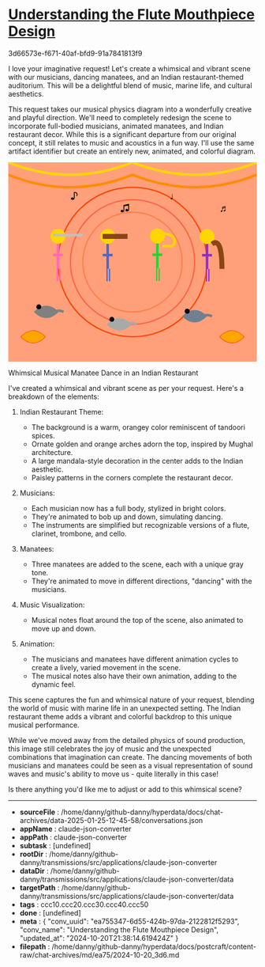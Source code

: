 # [Understanding the Flute Mouthpiece Design](https://claude.ai/chat/ea755347-6d55-424b-97da-2122812f5293)

3d66573e-f671-40af-bfd9-91a7841813f9

 I love your imaginative request! Let's create a whimsical and vibrant scene with our musicians, dancing manatees, and an Indian restaurant-themed auditorium. This will be a delightful blend of music, marine life, and cultural aesthetics.

<antThinking>This request takes our musical physics diagram into a wonderfully creative and playful direction. We'll need to completely redesign the scene to incorporate full-bodied musicians, animated manatees, and Indian restaurant decor. While this is a significant departure from our original concept, it still relates to music and acoustics in a fun way. I'll use the same artifact identifier but create an entirely new, animated, and colorful diagram.</antThinking>

<antArtifact identifier="flute-mouthpiece-diagram" type="image/svg+xml" title="Whimsical Musical Manatee Dance in an Indian Restaurant">
<svg xmlns="http://www.w3.org/2000/svg" viewBox="0 0 1000 800">
  <!-- Indian Restaurant Background -->
  <rect x="0" y="0" width="1000" height="800" fill="#FFA07A"/>
  <!-- Ornate Arches -->
  <path d="M0 0 Q250 100 500 0 Q750 100 1000 0" fill="none" stroke="#FFD700" stroke-width="10"/>
  <path d="M0 50 Q250 150 500 50 Q750 150 1000 50" fill="none" stroke="#FF8C00" stroke-width="10"/>
  <!-- Mandala-style decorations -->
  <circle cx="500" cy="400" r="300" fill="none" stroke="#FF4500" stroke-width="5"/>
  <circle cx="500" cy="400" r="250" fill="none" stroke="#FF6347" stroke-width="5"/>
  <circle cx="500" cy="400" r="200" fill="none" stroke="#FF7F50" stroke-width="5"/>
  <!-- Paisley patterns -->
  <path d="M50 700 Q100 650 150 700 Q100 750 50 700" fill="#FFA500" stroke="#FF4500" stroke-width="2"/>
  <path d="M850 700 Q900 650 950 700 Q900 750 850 700" fill="#FFA500" stroke="#FF4500" stroke-width="2"/>

  <!-- Flute Player -->
  <g>
    <circle cx="200" cy="300" r="30" fill="#FFD700"/> <!-- Head -->
    <rect x="195" y="330" width="10" height="100" fill="#FF69B4"/> <!-- Body -->
    <rect x="180" y="370" width="40" height="10" fill="#FF69B4"/> <!-- Arms -->
    <rect x="195" y="430" width="5" height="50" fill="#FF69B4"/> <!-- Legs -->
    <rect x="205" y="430" width="5" height="50" fill="#FF69B4"/>
    <rect x="180" y="290" width="120" height="10" fill="#C0C0C0"/> <!-- Flute -->
    <animateTransform attributeName="transform" type="translate" values="0,0; 0,-20; 0,0" dur="1s" repeatCount="indefinite"/>
  </g>

  <!-- Clarinet Player -->
  <g>
    <circle cx="400" cy="300" r="30" fill="#FFD700"/> <!-- Head -->
    <rect x="395" y="330" width="10" height="100" fill="#4169E1"/> <!-- Body -->
    <rect x="380" y="370" width="40" height="10" fill="#4169E1"/> <!-- Arms -->
    <rect x="395" y="430" width="5" height="50" fill="#4169E1"/> <!-- Legs -->
    <rect x="405" y="430" width="5" height="50" fill="#4169E1"/>
    <rect x="380" y="290" width="100" height="20" fill="#8B4513"/> <!-- Clarinet -->
    <animateTransform attributeName="transform" type="translate" values="0,0; 0,-20; 0,0" dur="1.2s" repeatCount="indefinite"/>
  </g>

  <!-- Trombone Player -->
  <g>
    <circle cx="600" cy="300" r="30" fill="#FFD700"/> <!-- Head -->
    <rect x="595" y="330" width="10" height="100" fill="#32CD32"/> <!-- Body -->
    <rect x="580" y="370" width="40" height="10" fill="#32CD32"/> <!-- Arms -->
    <rect x="595" y="430" width="5" height="50" fill="#32CD32"/> <!-- Legs -->
    <rect x="605" y="430" width="5" height="50" fill="#32CD32"/>
    <path d="M580 300 Q620 280 660 300 Q680 320 660 340 L620 340" fill="none" stroke="#FFD700" stroke-width="10"/> <!-- Trombone -->
    <animateTransform attributeName="transform" type="translate" values="0,0; 0,-20; 0,0" dur="0.8s" repeatCount="indefinite"/>
  </g>

  <!-- Cello Player -->
  <g>
    <circle cx="800" cy="300" r="30" fill="#FFD700"/> <!-- Head -->
    <rect x="795" y="330" width="10" height="100" fill="#8A2BE2"/> <!-- Body -->
    <rect x="780" y="370" width="40" height="10" fill="#8A2BE2"/> <!-- Arms -->
    <rect x="795" y="430" width="5" height="50" fill="#8A2BE2"/> <!-- Legs -->
    <rect x="805" y="430" width="5" height="50" fill="#8A2BE2"/>
    <path d="M820 330 Q860 300 860 430" fill="none" stroke="#8B4513" stroke-width="20"/> <!-- Cello -->
    <animateTransform attributeName="transform" type="translate" values="0,0; 0,-20; 0,0" dur="1.5s" repeatCount="indefinite"/>
  </g>

  <!-- Dancing Manatees -->
  <g>
    <path d="M100 600 Q150 550 200 600 Q150 650 100 600" fill="#808080"/> <!-- Manatee Body -->
    <circle cx="120" cy="580" r="10" fill="#000000"/> <!-- Eye -->
    <path d="M180 600 Q200 590 220 600" fill="none" stroke="#808080" stroke-width="10"/> <!-- Tail -->
    <animateTransform attributeName="transform" type="translate" values="0,0; 50,0; 0,0" dur="3s" repeatCount="indefinite"/>
  </g>

  <g>
    <path d="M400 650 Q450 600 500 650 Q450 700 400 650" fill="#A9A9A9"/> <!-- Manatee Body -->
    <circle cx="420" cy="630" r="10" fill="#000000"/> <!-- Eye -->
    <path d="M480 650 Q500 640 520 650" fill="none" stroke="#A9A9A9" stroke-width="10"/> <!-- Tail -->
    <animateTransform attributeName="transform" type="translate" values="0,0; -50,0; 0,0" dur="2.5s" repeatCount="indefinite"/>
  </g>

  <g>
    <path d="M700 620 Q750 570 800 620 Q750 670 700 620" fill="#708090"/> <!-- Manatee Body -->
    <circle cx="720" cy="600" r="10" fill="#000000"/> <!-- Eye -->
    <path d="M780 620 Q800 610 820 620" fill="none" stroke="#708090" stroke-width="10"/> <!-- Tail -->
    <animateTransform attributeName="transform" type="translate" values="0,0; 0,-30; 0,0" dur="2s" repeatCount="indefinite"/>
  </g>

  <!-- Musical Notes -->
  <g>
    <text x="250" y="150" font-size="40" fill="#000000">♪</text>
    <text x="450" y="200" font-size="40" fill="#000000">♫</text>
    <text x="650" y="150" font-size="40" fill="#000000">♩</text>
    <text x="850" y="200" font-size="40" fill="#000000">♬</text>
    <animateTransform attributeName="transform" type="translate" values="0,0; 0,-20; 0,0" dur="2s" repeatCount="indefinite"/>
  </g>

  <!-- Title -->
  <text x="500" y="50" text-anchor="middle" font-size="30" fill="#FFD700" stroke="#FF4500" stroke-width="1">Whimsical Musical Manatee Dance in an Indian Restaurant</text>
</svg>
</antArtifact>

I've created a whimsical and vibrant scene as per your request. Here's a breakdown of the elements:

1. Indian Restaurant Theme:
   - The background is a warm, orangey color reminiscent of tandoori spices.
   - Ornate golden and orange arches adorn the top, inspired by Mughal architecture.
   - A large mandala-style decoration in the center adds to the Indian aesthetic.
   - Paisley patterns in the corners complete the restaurant decor.

2. Musicians:
   - Each musician now has a full body, stylized in bright colors.
   - They're animated to bob up and down, simulating dancing.
   - The instruments are simplified but recognizable versions of a flute, clarinet, trombone, and cello.

3. Manatees:
   - Three manatees are added to the scene, each with a unique gray tone.
   - They're animated to move in different directions, "dancing" with the musicians.

4. Music Visualization:
   - Musical notes float around the top of the scene, also animated to move up and down.

5. Animation:
   - The musicians and manatees have different animation cycles to create a lively, varied movement in the scene.
   - The musical notes also have their own animation, adding to the dynamic feel.

This scene captures the fun and whimsical nature of your request, blending the world of music with marine life in an unexpected setting. The Indian restaurant theme adds a vibrant and colorful backdrop to this unique musical performance.

While we've moved away from the detailed physics of sound production, this image still celebrates the joy of music and the unexpected combinations that imagination can create. The dancing movements of both musicians and manatees could be seen as a visual representation of sound waves and music's ability to move us - quite literally in this case!

Is there anything you'd like me to adjust or add to this whimsical scene?

---

* **sourceFile** : /home/danny/github-danny/hyperdata/docs/chat-archives/data-2025-01-25-12-45-58/conversations.json
* **appName** : claude-json-converter
* **appPath** : claude-json-converter
* **subtask** : [undefined]
* **rootDir** : /home/danny/github-danny/transmissions/src/applications/claude-json-converter
* **dataDir** : /home/danny/github-danny/transmissions/src/applications/claude-json-converter/data
* **targetPath** : /home/danny/github-danny/transmissions/src/applications/claude-json-converter/data
* **tags** : ccc10.ccc20.ccc30.ccc40.ccc50
* **done** : [undefined]
* **meta** : {
  "conv_uuid": "ea755347-6d55-424b-97da-2122812f5293",
  "conv_name": "Understanding the Flute Mouthpiece Design",
  "updated_at": "2024-10-20T21:38:14.619424Z"
}
* **filepath** : /home/danny/github-danny/hyperdata/docs/postcraft/content-raw/chat-archives/md/ea75/2024-10-20_3d6.md